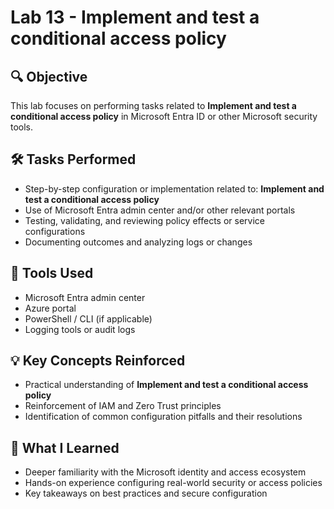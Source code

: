 # Lab 13 - Implement and test a conditional access policy

## 🔍 Objective
This lab focuses on performing tasks related to **Implement and test a conditional access policy** in Microsoft Entra ID or other Microsoft security tools.

## 🛠️ Tasks Performed
- Step-by-step configuration or implementation related to: **Implement and test a conditional access policy**
- Use of Microsoft Entra admin center and/or other relevant portals
- Testing, validating, and reviewing policy effects or service configurations
- Documenting outcomes and analyzing logs or changes

## 🧪 Tools Used
- Microsoft Entra admin center
- Azure portal
- PowerShell / CLI (if applicable)
- Logging tools or audit logs

## 💡 Key Concepts Reinforced
- Practical understanding of **Implement and test a conditional access policy**
- Reinforcement of IAM and Zero Trust principles
- Identification of common configuration pitfalls and their resolutions

## 🧠 What I Learned
- Deeper familiarity with the Microsoft identity and access ecosystem
- Hands-on experience configuring real-world security or access policies
- Key takeaways on best practices and secure configuration

